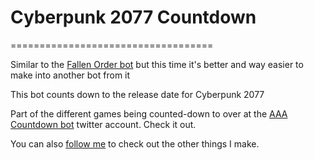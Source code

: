 # Cyberpunk 2077 Countdown
===================================

Similar to the [Fallen Order bot](https://twitter.com/CountdownToJFO) but this time it's better and way easier to make into another bot from it

This bot counts down to the release date for Cyberpunk 2077

Part of the different games being counted-down to over at the [AAA Countdown bot](https://twitter.com/AAACountdown) twitter account. Check it out. 


You can also [follow me](https://twitter.com/The_Japies) to check out the other things I make.